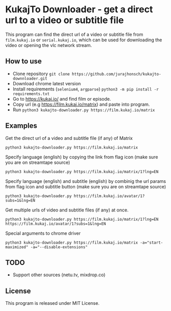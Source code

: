 # KukajTo Downloader - get a direct url to a video or subtitle file

This program can find the direct url of a video or subtitle file from `film.kukaj.io` or `serial.kukaj.io`, which can be used for downloading the video or opening the vlc network stream.

## How to use

- Clone repository `git clone https://github.com/jurajhonsch/kukajto-downnloader.git`
- Download chrome latest version
- Install requirements (`selenium4`, `argparse`) `python3 -m pip install -r requirements.txt`
- Go to https://kukaj.io/ and find film or episode.
- Copy url (e.g https://film.kukaj.io/matrix) and paste into program.
- Run `python3 kukajto-downloader.py https://film.kukaj.io/matrix`

## Examples

Get the direct url of a video and subtitle file (if any) of Matrix

`python3 kukajto-downloader.py https://film.kukaj.io/matrix`

Specify language (english) by copying the link from flag icon (make sure you are on streamtape source)

`python3 kukajto-downloader.py https://film.kukaj.io/matrix/1?lng=EN`

Specify language (english) and subtitle (english) by combinig the url params from flag icon and subtitle button (make sure you are on streamtape source)

`python3 kukajto-downloader.py https://film.kukaj.io/avatar/1?subs=1&lng=EN`

Get multiple urls of video and subtitle files (if any) at once.

`python3 kukajto-downloader.py https://film.kukaj.io/matrix/1?lng=EN https://film.kukaj.io/avatar/1?subs=1&lng=EN`

Special arguments to chrome driver

`python3 kukajto-downloader.py https://film.kukaj.io/matrix -a="start-maximized" -a="--disable-extensions"`

## TODO

- Support other sources (netu.tv, mixdrop.co)

## License

This program is released under MIT License.
